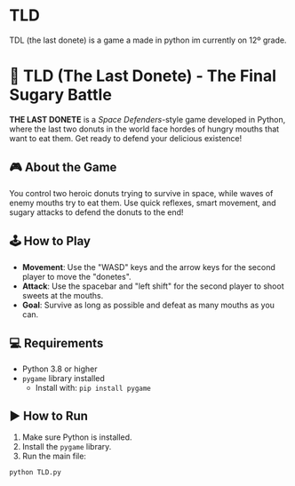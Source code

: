 # TLD
TDL (the last donete) is a game a made in python im currently on 12º grade.

# 🍩 TLD (The Last Donete) - The Final Sugary Battle

**THE LAST DONETE** is a *Space Defenders*-style game developed in Python, where the last two donuts in the world face hordes of hungry mouths that want to eat them. Get ready to defend your delicious existence!

## 🎮 About the Game

You control two heroic donuts trying to survive in space, while waves of enemy mouths try to eat them. Use quick reflexes, smart movement, and sugary attacks to defend the donuts to the end!

## 🕹️ How to Play

- **Movement**: Use the "WASD" keys and the arrow keys for the second player to move the "donetes".
- **Attack**: Use the spacebar and "left shift" for the second player to shoot sweets at the mouths.
- **Goal**: Survive as long as possible and defeat as many mouths as you can.

## 💻 Requirements

- Python 3.8 or higher
- `pygame` library installed  
  - Install with: `pip install pygame`

## ▶️ How to Run

1. Make sure Python is installed.
2. Install the `pygame` library.
3. Run the main file:

```bash
python TLD.py
